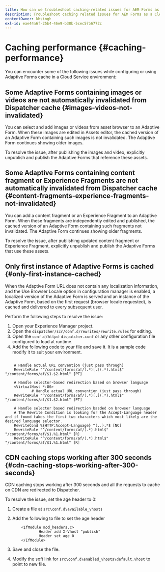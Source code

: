 ```yaml
---
title: How can we troubleshoot caching-related issues for AEM Forms as a Cloud Service?
description: Troubleshoot caching related issues for AEM Forms as a Cloud Service.
contentOwner: khsingh
exl-id: eae44a6f-25b4-46e9-b38b-5cec57b6772c
---
```

# Caching performance {#caching-performance}

You can encounter some of the following issues while configuring or using Adaptive Forms cache in a Cloud Service environment:

## Some Adaptive Forms containing images or videos are not automatically invalidated from Dispatcher cache {#images-videos-not-invalidated}

You can select and add images or videos from asset browser to an Adaptive Form. When these images are edited in Assets editor, the cached version of an Adaptive Form containing such images is not invalidated. The Adaptive Form continues showing older images. 

To resolve the issue, after publishing the images and video, explicitly unpublish and publish the Adaptive Forms that reference these assets.

## Some Adaptive Forms containing content fragment or Experience Fragments are not automatically invalidated from Dispatcher cache {#content-fragments-experience-fragments-not-invalidated}

You can add a content fragment or an Experience Fragment to an Adaptive Form. When these fragments are independently edited and published, the cached version of an Adaptive Form containing such fragments not invalidated. The Adaptive Form continues showing older fragments. 

To resolve the issue, after publishing updated content fragment or Experience Fragment, explicitly unpublish and publish the Adaptive Forms that use these assets.

## Only first instance of Adaptive Forms is cached {#only-first-instance-cached}

When the Adaptive Form URL does not contain any localization information, and the Use Browser Locale option in configuration manager is enabled, a localized version of the Adaptive Form is served and an instance of the Adaptive Form, based on the first request (browser locale requested), is cached and delivered to every subsequent user.

Perform the following steps to resolve the issue:

1. Open your Experience Manager project.
1. Open the `dispatcher/scr/conf.d/rewrites/rewrite.rules` for editing.
1. Open the `conf.d/httpd-dispatcher.conf` or any other configuration file configured to load at runtime.
1. Add the following code to your file and save it. It is a sample code modify it to suit your environment.

```shellscript

    # Handle actual URL convention (just pass through)
    RewriteRule "^/content/forms/af/(.*)[.](.*).html$" "/content/forms/af/$1.$2.html" [PT]
    
    # Handle selector-based redirection based on browser language
    <VirtualHost *:80>
            # Handle actual URL convention (just pass through)
    RewriteRule "^/content/forms/af/(.*)[.](.*).html$" "/content/forms/af/$1.$2.html" [PT]

    # Handle selector based redirection basded on browser language
    # The Rewrite Condition is looking for the Accept-Language header and if found takes the first two characters which most likely are the desired language selector.
    RewriteCond %{HTTP:Accept-Language} ^(..).*$ [NC]
    RewriteRule "^/content/forms/af/(.*).html$" "/content/forms/af/$1.%1.html" [R]
    RewriteRule "^/content/forms/af/(.*).html$" "/content/forms/af/$1.%1.html" [R]

```

## CDN caching stops working after 300 seconds {#cdn-caching-stops-working-after-300-seconds}

CDN caching stops working after 300 seconds and all the requests to cache on CDN are redirected to Dispatcher.

To resolve the issue, set the age header to 0:

1. Create a file at `src\conf.d\available_vhosts`

1. Add the following to file to set the age header

    ```shellscript
        <IfModule mod_headers.c>
                Header add X-Vhost "publish"
                Header set age 0
        </IfModule>
    ```

1. Save and close the file.
1. Modify the soft link for `src\conf.d\enabled_vhosts\default.vhost` to point to new file.
